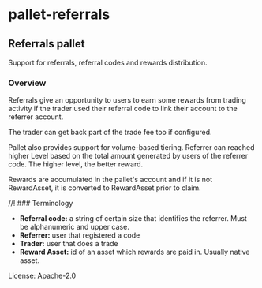 # pallet-referrals

## Referrals pallet

Support for referrals, referral codes and rewards distribution.

### Overview

Referrals give an opportunity to users to earn some rewards from trading activity if the trader
used their referral code to link their account to the referrer account.

The trader can get back part of the trade fee too if configured.

Pallet also provides support for volume-based tiering. Referrer can reached higher Level based on the total amount generated by users of the referrer code.
The higher level, the better reward.

Rewards are accumulated in the pallet's account and if it is not RewardAsset, it is converted to RewardAsset prior to claim.

//! ### Terminology

* **Referral code:**  a string of certain size that identifies the referrer. Must be alphanumeric and upper case.
* **Referrer:**  user that registered a code
* **Trader:**  user that does a trade
* **Reward Asset:**  id of an asset which rewards are paid in. Usually native asset.


License: Apache-2.0
